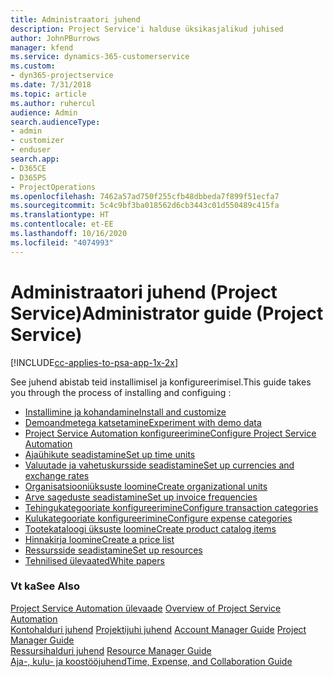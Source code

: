 ```yaml
---
title: Administraatori juhend
description: Project Service'i halduse üksikasjalikud juhised
author: JohnPBurrows
manager: kfend
ms.service: dynamics-365-customerservice
ms.custom:
- dyn365-projectservice
ms.date: 7/31/2018
ms.topic: article
ms.author: ruhercul
audience: Admin
search.audienceType:
- admin
- customizer
- enduser
search.app:
- D365CE
- D365PS
- ProjectOperations
ms.openlocfilehash: 7462a57ad750f255cfb48dbbeda7f899f51ecfa7
ms.sourcegitcommit: 5c4c9bf3ba018562d6cb3443c01d550489c415fa
ms.translationtype: HT
ms.contentlocale: et-EE
ms.lasthandoff: 10/16/2020
ms.locfileid: "4074993"
---
```

# <a name="administrator-guide-project-service"></a><span data-ttu-id="e1ec4-103">Administraatori juhend (Project Service)</span><span class="sxs-lookup"><span data-stu-id="e1ec4-103">Administrator guide (Project Service)</span></span>

[!INCLUDE[cc-applies-to-psa-app-1x-2x](../includes/cc-applies-to-psa-app-1x-2x.md)]

<span data-ttu-id="e1ec4-104">See juhend abistab teid installimisel ja konfigureerimisel.</span><span class="sxs-lookup"><span data-stu-id="e1ec4-104">This guide takes you through the process of installing and configuing :</span></span>  
  
- [<span data-ttu-id="e1ec4-105">Installimine ja kohandamine</span><span class="sxs-lookup"><span data-stu-id="e1ec4-105">Install and customize</span></span>](install-customize.md)
- [<span data-ttu-id="e1ec4-106">Demoandmetega katsetamine</span><span class="sxs-lookup"><span data-stu-id="e1ec4-106">Experiment with demo data</span></span>](use-demo-data.md)
- [<span data-ttu-id="e1ec4-107">Project Service Automation konfigureerimine</span><span class="sxs-lookup"><span data-stu-id="e1ec4-107">Configure Project Service Automation</span></span>](configure.md)
- [<span data-ttu-id="e1ec4-108">Ajaühikute seadistamine</span><span class="sxs-lookup"><span data-stu-id="e1ec4-108">Set up time units</span></span>](set-up-time-units.md)
- [<span data-ttu-id="e1ec4-109">Valuutade ja vahetuskursside seadistamine</span><span class="sxs-lookup"><span data-stu-id="e1ec4-109">Set up currencies and exchange rates</span></span>](set-up-currencies-exchange-rates.md)
- [<span data-ttu-id="e1ec4-110">Organisatsiooniüksuste loomine</span><span class="sxs-lookup"><span data-stu-id="e1ec4-110">Create organizational units</span></span>](create-organizational-units.md)
- [<span data-ttu-id="e1ec4-111">Arve sageduste seadistamine</span><span class="sxs-lookup"><span data-stu-id="e1ec4-111">Set up invoice frequencies</span></span>](set-up-invoice-frequencies.md)
- [<span data-ttu-id="e1ec4-112">Tehingukategooriate konfigureerimine</span><span class="sxs-lookup"><span data-stu-id="e1ec4-112">Configure transaction categories</span></span>](configure-transaction-categories.md)
- [<span data-ttu-id="e1ec4-113">Kulukategooriate konfigureerimine</span><span class="sxs-lookup"><span data-stu-id="e1ec4-113">Configure expense categories</span></span>](configure-expense-categories.md)
- [<span data-ttu-id="e1ec4-114">Tootekataloogi üksuste loomine</span><span class="sxs-lookup"><span data-stu-id="e1ec4-114">Create product catalog items</span></span>](create-product-catalog-items.md)
- [<span data-ttu-id="e1ec4-115">Hinnakirja loomine</span><span class="sxs-lookup"><span data-stu-id="e1ec4-115">Create a price list</span></span>](create-price-list.md)
- [<span data-ttu-id="e1ec4-116">Ressursside seadistamine</span><span class="sxs-lookup"><span data-stu-id="e1ec4-116">Set up resources</span></span>](set-up-resources.md)
- [<span data-ttu-id="e1ec4-117">Tehnilised ülevaated</span><span class="sxs-lookup"><span data-stu-id="e1ec4-117">White papers</span></span>](white-papers.md)
  
### <a name="see-also"></a><span data-ttu-id="e1ec4-118">Vt ka</span><span class="sxs-lookup"><span data-stu-id="e1ec4-118">See Also</span></span>  
 <span data-ttu-id="e1ec4-119">[Project Service Automation ülevaade](../psa/overview.md)  </span><span class="sxs-lookup"><span data-stu-id="e1ec4-119">[Overview of Project Service Automation](../psa/overview.md)  </span></span>  
 <span data-ttu-id="e1ec4-120">[Kontohalduri juhend](../psa/account-manager-guide.md) [Projektijuhi juhend](../psa/project-manager-guide.md) </span><span class="sxs-lookup"><span data-stu-id="e1ec4-120">[Account Manager Guide](../psa/account-manager-guide.md) [Project Manager Guide](../psa/project-manager-guide.md) </span></span>  
 <span data-ttu-id="e1ec4-121">[Ressursihalduri juhend](../psa/resource-manager-guide.md) </span><span class="sxs-lookup"><span data-stu-id="e1ec4-121">[Resource Manager Guide](../psa/resource-manager-guide.md) </span></span>  
 [<span data-ttu-id="e1ec4-122">Aja-, kulu- ja koostööjuhend</span><span class="sxs-lookup"><span data-stu-id="e1ec4-122">Time, Expense, and Collaboration Guide</span></span>](../psa/time-expense-collaboration-guide.md)
